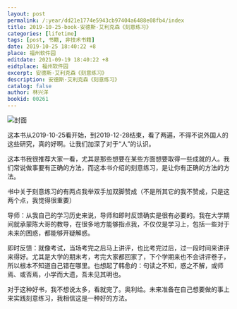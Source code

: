 ```yaml
---
layout: post
permalink: /:year/dd21e1774e5943cb97404a6488e08fb4/index
title: 2019-10-25-book-安德斯·艾利克森《刻意练习》
categories: [lifetime]
tags: [post, 书籍, 非技术书籍]
date: 2019-10-25 18:40:22 +8
place: 福州软件园
editdate: 2021-09-19 18:40:22 +8
eidtplace: 福州软件园
excerpt: 安德斯·艾利克森《刻意练习》
description: 安德斯·艾利克森《刻意练习》
catalog: false
author: 林兴洋
bookid: 00261
---
```



![封面](https://gitee.com/linxingyang/at-2020-10-02-image/raw/master/image/T-talks/image/2019/books/kylx.jpg)

这本书从2019-10-25看开始，到2019-12-28结束，看了两遍，不得不说外国人的这些研究，真的好啊。让我们加深了对于“人”的认识。

这本书我很推荐大家一看，尤其是那些想要在某些方面想要取得一些成就的人。我们常说做事要有正确的方法，而这本书介绍的刻意练习，是让你有正确的方法的方法。

书中关于刻意练习的有两点我举双手加双脚赞成（不是所其它的我不赞成，只是这两个点，我觉得很重要）

导师：从我自己的学习历史来说，导师和即时反馈确实是很有必要的。我在大学期间就承蒙陈大哥的教导，在很多地方能够指点我，不仅仅是学习上，包括一些对于未来的困惑，都能够开疑解惑。

即时反馈：就像考试，当场考完之后马上讲评，也比考完过后，过一段时间来讲评来得好。尤其是大学的期末考，考完大家都回家了，下个学期来也不会讲评卷子，所以根本不知道自己错在哪里。也想起了韩愈的：句读之不知，惑之不解，或师焉、或否焉，小学而大遗，吾未见其明也。

对于这种好书，我不想说太多，看就完了。奥利给。未来准备在自己想要做的事上来实践刻意练习，我相信这是一种好的方法。
